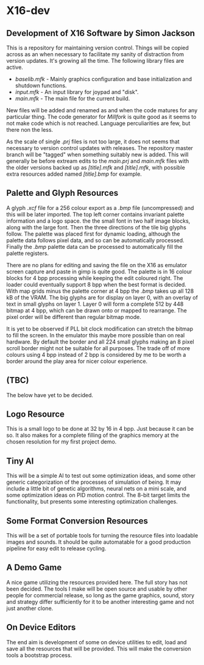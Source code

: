 # X16-dev

## Development of X16 Software by Simon Jackson

This is a repository for maintaining version control.
Things will be copied across as an when necessary to
facilitate my sanity of distraction from version updates. It's growing all the time. The following library files are active.

* *baselib.mfk* - Mainly graphics configuration and base initialization and shutdown functions.
* *input.mfk* - An input library for joypad and "disk".
* *main.mfk* - The main file for the current build.

New files will be added and renamed as and when the code matures for any particular thing. The code generator for *Millfork* is quite good as it seems to not make code which is not reached. Language perculiarities are few, but there non the less.

As the scale of single *.prj* files is not too large, it does not seems that necessary to version control updates with releases. The repository master branch will be "tagged" when something suitably new is added. This will generally be before extream edits to the *main.prj* and *main.mfk* files with the older versions backed up as *[title].mfk* and *[title].mfk*, with possible extra resources added named *[title].bmp* for example.

## Palette and Glyph Resources

A glyph *.xcf* file for a 256 colour export as a *.bmp* file (uncompressed) and this will be later imported. The top left corner contains invariant palette information and a logo space. the the small font in two half image blocks, along with the large font. Then the three directions of the tile big glyphs follow. The palette was placed first for dynamic loading, although the palette data follows pixel data, and so can be automatically processed. Finally the *.bmp* palette data can be processed to automatically fill the palette registers.

There are no plans for editing and saving the file on the X16 as emulator screen capture and paste in gimp is quite good. The palette is in 16 colour blocks for 4 bpp processing while keeping the edit coloured right. The loader could eventually support 8 bpp when the best format is decided. With map grids minus the palette corner at 4 bpp the *.bmp* takes up all 128 kB of the VRAM. The big glyphs are for display on layer 0, with an overlay of text in small glyphs on layer 1. Layer 0 will form a complete 512 by 448 bitmap at 4 bpp, which can be drawn onto or mapped to rearrange. The pixel order will be different than regular bitmap mode.

It is yet to be observed if PLL bit clock modification can stretch the bitmap to fill the screen. In the emulator this maybe more possible than on real hardware. By default the border and all 224 small glyphs making an 8 pixel scroll border might not be suitable for all purposes. The trade off of more colours using 4 bpp instead of 2 bpp is considered by me to be worth a border around the play area for nicer colour experience.

## (TBC)

The below have yet to be decided.

## Logo Resource

This is a small logo to be done at 32 by 16 in 4 bpp. Just because it can be so. It also makes for a complete filling of the graphics memory at the chosen resolution for my first project demo.

## Tiny AI

This will be a simple AI to test out some optimization ideas, and some other generic categorization of the processes of simulation of being. It may include a little bit of genetic algorithms, neural nets on a mini scale, and some optimization ideas on PID motion control. The 8-bit target limits the functionality, but presents some interesting optimization challenges.

## Some Format Conversion Resources

This will be a set of portable tools for turning the resource files into loadable images and sounds. It should be quite automatable for a good production pipeline for easy edit to release cycling.

## A Demo Game

A nice game utilizing the resources provided here. The full story has not been decided. The tools I make will be open source and usable by other people for commercial release, so long as the game graphics, sound, story and strategy differ sufficiently for it to be another interesting game and not just another clone.

## On Device Editors

The end aim is development of some on device utilities to edit, load and save all the resources that will be provided. This will make the conversion tools a bootstrap process.
